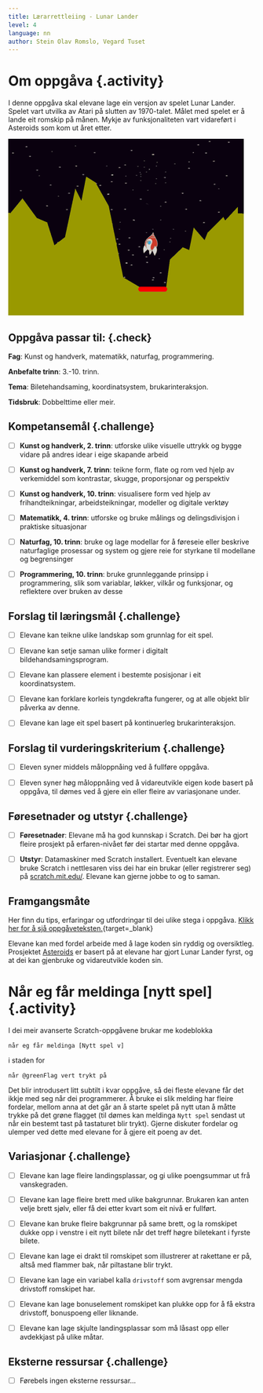 ```yaml
---
title: Lærarrettleiing - Lunar Lander
level: 4
language: nn
author: Stein Olav Romslo, Vegard Tuset
---
```



# Om oppgåva {.activity}

I denne oppgåva skal elevane lage ein versjon av spelet Lunar Lander. Spelet
vart utvilka av Atari på slutten av 1970-talet. Målet med spelet er å lande eit
romskip på månen. Mykje av funksjonaliteten vart vidareført i Asteroids som kom
ut året etter.

![Illustrasjon av eit ferdig Lunar Lander-spel](lunar_lander.png)

## Oppgåva passar til: {.check}

__Fag__: Kunst og handverk, matematikk, naturfag, programmering.

__Anbefalte trinn__: 3.-10. trinn.

__Tema__: Biletehandsaming, koordinatsystem, brukarinteraksjon.

__Tidsbruk__: Dobbelttime eller meir.

## Kompetansemål {.challenge}

- [ ] __Kunst og handverk, 2. trinn__: utforske ulike visuelle uttrykk og bygge
      vidare på andres idear i eige skapande arbeid

- [ ] __Kunst og handverk, 7. trinn__: teikne form, flate og rom ved hjelp av
      verkemiddel som kontrastar, skugge, proporsjonar og perspektiv

- [ ] __Kunst og handverk, 10. trinn__: visualisere form ved hjelp av
      frihandteikningar, arbeidsteikningar, modeller og digitale verktøy

- [ ] __Matematikk, 4. trinn__: utforske og bruke målings og delingsdivisjon i
      praktiske situasjonar

- [ ] __Naturfag, 10. trinn__: bruke og lage modellar for å føreseie eller
      beskrive naturfaglige prosessar og system og gjere reie for styrkane til
      modellane og begrensinger

- [ ] __Programmering, 10. trinn__: bruke grunnleggande prinsipp i
      programmering, slik som variablar, løkker, vilkår og funksjonar, og
      reflektere over bruken av desse

## Forslag til læringsmål {.challenge}

- [ ] Elevane kan teikne ulike landskap som grunnlag for eit spel.

- [ ] Elevane kan setje saman ulike former i digitalt bildehandsamingsprogram.

- [ ] Elevane kan plassere element i bestemte posisjonar i eit koordinatsystem.

- [ ] Elevane kan forklare korleis tyngdekrafta fungerer, og at alle objekt blir
  påverka av denne.

- [ ] Elevane kan lage eit spel basert på kontinuerleg brukarinteraksjon.

## Forslag til vurderingskriterium {.challenge}

- [ ] Eleven syner middels måloppnåing ved å fullføre oppgåva.

- [ ] Eleven syner høg måloppnåing ved å vidareutvikle eigen kode basert på
  oppgåva, til dømes ved å gjere ein eller fleire av variasjonane under.

## Føresetnader og utstyr {.challenge}

- [ ] __Føresetnader__: Elevane må ha god kunnskap i Scratch. Dei bør ha gjort
  fleire prosjekt på erfaren-nivået før dei startar med denne oppgåva.

- [ ] __Utstyr__: Datamaskiner med Scratch installert. Eventuelt kan elevane
  bruke Scratch i nettlesaren viss dei har ein brukar (eller registrerer seg) på
  [scratch.mit.edu/](https://scratch.mit.edu/). Elevane kan gjerne jobbe to og
  to saman.

## Framgangsmåte

Her finn du tips, erfaringar og utfordringar til dei ulike stega i oppgåva.
[Klikk her for å sjå
oppgåveteksten.](../lunar_lander/lunar_lander_nn.html){target=_blank}

Elevane kan med fordel arbeide med å lage koden sin ryddig og oversiktleg.
Prosjektet [Asteroids](../asteroids/asteroids_nn.html) er basert på at elevane
har gjort Lunar Lander fyrst, og at dei kan gjenbruke og vidareutvikle koden
sin.


# Når eg får meldinga [nytt spel] {.activity}

I dei meir avanserte Scratch-oppgåvene brukar me kodeblokka

```blocks
når eg får meldinga [Nytt spel v]
```

i staden for

```blocks
når @greenFlag vert trykt på
```

Det blir introdusert litt subtilt i kvar oppgåve, så dei fleste elevane får det
ikkje med seg når dei programmerer. Å bruke ei slik melding har fleire fordelar,
mellom anna at det går an å starte spelet på nytt utan å måtte trykke på det
grøne flagget (til dømes kan meldinga `Nytt spel` sendast ut når ein bestemt
tast på tastaturet blir trykt). Gjerne diskuter fordelar og ulemper ved dette
med elevane for å gjere eit poeng av det.

## Variasjonar {.challenge}

- [ ] Elevane kan lage fleire landingsplassar, og gi ulike poengsummar ut frå
  vanskegraden.

- [ ] Elevane kan lage fleire brett med ulike bakgrunnar. Brukaren kan anten
  velje brett sjølv, eller få dei etter kvart som eit nivå er fullført.

- [ ] Elevane kan bruke fleire bakgrunnar på same brett, og la romskipet dukke
  opp i venstre i eit nytt bilete når det treff høgre biletekant i fyrste
  bilete.

- [ ] Elevane kan lage ei drakt til romskipet som illustrerer at rakettane er
  på, altså med flammer bak, når piltastane blir trykt.

- [ ] Elevane kan lage ein variabel kalla `drivstoff` som avgrensar mengda
  drivstoff romskipet har.

- [ ] Elevane kan lage bonuselement romskipet kan plukke opp for å få ekstra
  drivstoff, bonuspoeng eller liknande.

- [ ] Elevane kan lage skjulte landingsplassar som må låsast opp eller
  avdekkjast på ulike måtar.

## Eksterne ressursar {.challenge}

- [ ] Førebels ingen eksterne ressursar...
